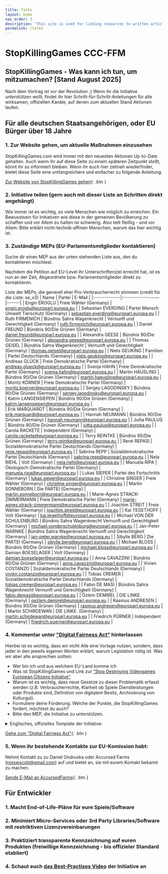 ```yaml
---
title: Talks
layout: home
nav_order: 3
description: "This site is used for linking resources to written articles or published tutorials as well as providing downloads for code snippets and projects."
permalink: /talks
---
```


# StopKillingGames CCC-FFM
## StopKillingGames - Was kann ich tun, um mitzumachen? [Stand August 2025]
Nach dem Vortrag ist vor der Revolution ;) Wenn ihr die Initiative unterstützen wollt, findet ihr hier Schritt-für-Schritt-Anleitungen für alle wirksamen, offiziellen Kanäle, auf denen zum aktuellen Stand Aktionen laufen.

## Für alle deutschen Staatsangehörigen, oder EU Bürger über 18 Jahre
### 1. Zur Website gehen, um aktuelle Maßnahmen einzusehen
StopKillingGames.com wird immer mit den neuesten Aktionen Up-to-Date gehalten. Auch wenn ihr auf diese Seite zu einem späteren Zeitpunkt stoßt, könnt ihr so informiert bleiben.
Wenn ihr euch hier zeitnah wiederfinder, bietet diese Seite eine umfangreichere und einfacher zu folgende Anleitung.

[Zur Website von StopKillingGames gehen](https://stopkillinggames.com){: .btn }

### 2. Initiative teilen (gern auch mit dieser Liste an Schritten direkt angehängt)
Wie immer ist es wichtig, so viele Menschen wie möglich zu erreichen. Ein Bewusstsein für Initiativen wie diese in der gemeinen Bevölkerung zu schaffen und vor Allem zu halten ist schwierig. Also teilt fleißig - und vor Allem: Bitte erklärt nicht-technik-affinen Menschen, warum das hier wichtig ist.

### 3. Zuständige MEPs (EU-Parlamentsmitglieder kontaktieren)
Suche dir einen MEP aus der unten stehenden Liste aus, den du kontaktieren möchtest.
   
Nachdem die Petition auf EU-Level ihr Unterschriftenziel erreicht hat, ist es nun an der Zeit, Abgeordnete bzw. Parlamentsmitglieder direkt zu kontaktieren. 

Liste der MEPs, die generell eher Pro-Verbraucherrecht stimmen (credit für die Liste: xe_x3)
| Name | Partei | E-Mail |
|:-------------|:------------------|:------|
| Engin EROGLU | Freie Wähler (Germany) | engin.eroglu@europarl.europa.eu |
| Sebastian EVERDING | Partei Mensch Umwelt Tierschutz (Germany) | sebastian.everding@europarl.europa.eu |
| Ruth FIRMENICH | Bündnis Sahra Wagenknecht | Vernunft und Gerechtigkeit (Germany) | ruth.firmenich@europarl.europa.eu |
| Daniel FREUND |  Bündnis 90/Die Grünen (Germany) | daniel.freund@europarl.europa.eu |
| Alexandra GEESE | Bündnis 90/Die Grünen (Germany) | alexandra.geese@europarl.europa.eu |
| Thomas GEISEL | Bündnis Sahra Wagenknecht | Vernunft und Gerechtigkeit (Germany) | thomas.geisel@europarl.europa.eu |
| Niels GEUKING | Familien | Partei Deutschlands (Germany) | niels.geuking@europarl.europa.eu |
| Andreas GLÜCK | Freie Demokratische Partei (Germany) | andreas.glueck@europarl.europa.eu |
| Svenja HAHN | Freie Demokratische Partei (Germany) | svenja.hahn@europarl.europa.eu |
| Martin HÄUSLING | Bündnis 90/Die Grünen (Germany) | martin.haeusling@europarl.europa.eu |
| Moritz KÖRNER | Freie Demokratische Partei (Germany) | moritz.koerner@europarl.europa.eu | 
| Sergey LAGODINSKY | Bündnis 90/Die Grünen (Germany) | sergey.lagodinsky@europarl.europa.eu |  
| Katrin LANGENSIEPEN | Bündnis 90/Die Grünen (Germany) | katrin.langensiepen@europarl.europa.eu |  
| Erik MARQUARDT | Bündnis 90/Die Grünen (Germany) | erik.marquardt@europarl.europa.eu |
| Hannah NEUMANN | Bündnis 90/Die Grünen (Germany) | hannah.neumann@europarl.europa.eu |
| Jutta PAULUS | Bündnis 90/Die Grünen (Germany) | jutta.paulus@europarl.europa.eu |
| Carola RACKETE | Independent (Germany) | carola.rackete@europarl.europa.eu |
| Terry REINTKE | Bündnis 90/Die Grünen (Germany) | terry.reintke@europarl.europa.eu |
| René REPASI | Sozialdemokratische Partei Deutschlands (Germany) | rene.repasi@europarl.europa.eu |
| Sabrina REPP | Sozialdemokratische Partei Deutschlands (Germany) | sabrina.repp@europarl.europa.eu |
| Nela RIEHL | Volt (Germany) | nela.riehl@europarl.europa.eu |
| Manuela RIPA | Ökologisch-Demokratische Partei (Germany) | manuela.ripa@europarl.europa.eu |
| Lukas SIEPER | Partei des Fortschritts (Germany) | lukas.sieper@europarl.europa.eu |
| Christine SINGER | Freie Wähler (Germany) | christine.singer@europarl.europa.eu |
| Martin SONNEBORN | Die PARTEI (Germany) | martin.sonneborn@europarl.europa.eu |
| Marie-Agnes STRACK-ZIMMERMANN | Freie Demokratische Partei (Germany) | marie-agnes.strack-zimmermann@europarl.europa.eu |
| Joachim STREIT | Freie Wähler (Germany) | joachim.streit@europarl.europa.eu |
| Kai TEGETHOFF | Volt (Germany) | kai.tegethoff@europarl.europa.eu |
| Michael VON DER SCHULENBURG | Bündnis Sahra Wagenknecht Vernunft und Gerechtigkeit (Germany) | michael.vonderschulenburg@europarl.europa.eu |
| Jan-Peter WARNKE | Bündnis Sahra Wagenknecht Vernunft und Gerechtigkeit (Germany) | jan-peter.warnke@europarl.europa.eu |
| Sibylle BERG | Die PARTEI (Germany) | sibylle.berg@europarl.europa.eu |
| Michael BLOSS | Bündnis 90/Die Grünen (Germany) | michael.bloss@europarl.europa.eu |
| Damian BOESELAGER | Volt (Germany) | damian.boeselager@europarl.europa.eu |
| Anna CAVAZZINI | Bündnis 90/Die Grünen (Germany) | anna.cavazzini@europarl.europa.eu |
| Vivien COSTANZO | Sozialdemokratische Partei Deutschlands (Germany) | vivien.costanzo@europarl.europa.eu |
| Tobias CREMER | Sozialdemokratische Partei Deutschlands (Germany) | tobias.cremer@europarl.europa.eu |
| Fabio DE MASI | Bündnis Sahra Wagenknecht Vernunft und Gerechtigkeit (Germany) | fabio.demasi@europarl.europa.eu |
| Özlem DEMIREL | DIE LINKE. (Germany) | oezlem.demirel@europarl.europa.eu |
| Rasmus ANDRESEN | Bündnis 90/Die Grünen (Germany) | rasmus.andresen@europarl.europa.eu |
| Martin SCHIRDEWAN | DIE LINKE. (Germany) | martin.schirdewan@europarl.europa.eu |
| Friedrich PÜRNER | Independent (Germany) | friedrich.puerner@europarl.europa.eu |

### 4. Kommentar unter ["Digital Fairness Act"](https://ec.europa.eu/info/law/better-regulation/have-your-say/initiatives/14622-Digital-Fairness-Act_de) hinterlassen
Hierbei ist es wichtig, dass wir nicht Alle eine Vorlage nutzen, sondern, dass jeder in den jeweils eigenen Worten erklärt, warum Legislation nötig ist.
Was wir aber alle ansprechen sollten:
- Wer bin ich und aus welchem EU-Land komme ich
- Was ist StopKillingGames und Link zur ["Stop Destroying Videogames European Citizens Initiative"](https://citizens-initiative.europa.eu/initiatives/details/2024/000007_de)
- Warum ist es wichtig, dass neue Gesetze zu dieser Problematik erfasst werden (z.B. Verbraucherrechte, Klarheit ob Spiele Dienstleistungen oder Produkte sind, Definition von digitalem Besitz, Archivierung von Kulturgut).
- Formuliere deine Forderung. Welche der Punkte, die StopKillingGames fordert, möchtest du auch?
- Bitte den MEP, die Initiative zu unterstützen.
<details>
  	<summary>Englisches, offizielles Template der Initiative:</summary>
	```
	Subject: [Express how the support of the MEP is needed.]

	Dear Honourable [Name of MEP],

	[Introduce yourself with a name and indicate your home country.]

	[Introduce the Stop Destroying Videogames European Citizens Initiative. Mention the Stop Killing Games movement and its significance within the European Union as a popular consumer rights and cultural heritage protection issue. Talk about how the Initiative has reached 1.4+ million signatures and asks European institutions to look into the practice of video game publishers destroying something that they sold to their customer without any recourse, and its basis in anti-consumer stipulations within their Terms Of Service and End-User License Agreements.]

	[Talk about how the video game industry is a 170 billion Euro enterprise and how their practices regarding planned obsolescence are contrary to several EU Treaties, Directives, and Charters. Mention how this is outlined on the Initiative webpage. Go into greater detail about the main issues, which are: the willful withdrawal of sold products and the denial of ownership rights by the seller without recourse, the disproportionate disadvantage for the consumer / customer, and the destruction of cultural heritage. Then, talk about how the Initiative therefore seeks to prevent the remote disabling of video games by publishers who fail to provide reasonable means for continual function.]

	[Make a statement on how the Initiative is calling for new legal requirements that publishers who sell / license video games or related features and assets to consumers in the European Union must leave said products in a functional (playable) state. Clarify that the initiative does *not* seek to acquire ownership of said video games, nor their associated intellectual rights or monetization rights, and neither does it expect the publisher to provide online resources for said product once they discontinue active support - so long as it is left in a reasonably functional state. Mention how solutions for this problem exist, but do not get technical. Provide examples - Owlcat, Running With Scissors, GoG, Gran Turismo Sport, Knockout City, etc.]

	[Ask for the MEP's support of the initiative in EU institutions. Mention how the Initiative has garnered the support of several European Parliament parties and politicians - as well as major game developers / publishers.]

	[Note that further queries may be taken to ECI representatives, who can be contacted via email. Contact details are on the Initiative page that you will list below in your email.]

	Initiative page:
	https://citizens-initiative.europa.eu/initiatives/details/2024/000007_en
	FAQ: https://www.stopkillinggames.com/faq

	[Thank the MEP for their time.]

	Best regards,
	[Your Full Name]
	[Additional Information Optional]
	```
 </details>

 [Gehe zum "Digital Fairness Act"](https://ec.europa.eu/info/law/better-regulation/have-your-say/initiatives/14622-Digital-Fairness-Act_de){: .btn }
 	
### 5. Wenn ihr bestehende Kontakte zur EU-Komission habt:
Nehmt Kontakt zu zu Daniel Ondruska oder Accursed Farms (rosswscott@gmail.com) auf und bietet an, sie mit eurem Kontakt bekannt zu machen.

[Sende E-Mail an AccursedFarms](mailto:rosswscott@gmail.com?subject=StopKillingGames%20-%20Help%20with%20EU%20Comission%20Contact&body=Hi%20there%2C%0A%0AI%20know%20someone%20in%20the%20Eu%20Comission%20and%20would%20like%20to%20offer%20a%20formal%20introduction%20to%20help%20the%20initiative.%0A%0ASincerely%2C%0AYOURNAME){: .btn }

## Für Entwickler
### 1. Macht End-of-Life-Pläne für eure Spiele/Software
### 2. Minimiert Micro-Services oder 3rd Party Libraries/Software mit restriktiven Lizenzvereinbarungen
### 3. Praktiziert transparente Kennzeichnung auf euren Produkten (freiwillige Kennzeichnung - bis offizieler Standard etabliert)
### 4. Schaut euch [das Best-Practises Video](https://www.youtube.com/watch?v=qXy9GlKgrlM) der Initiative an


